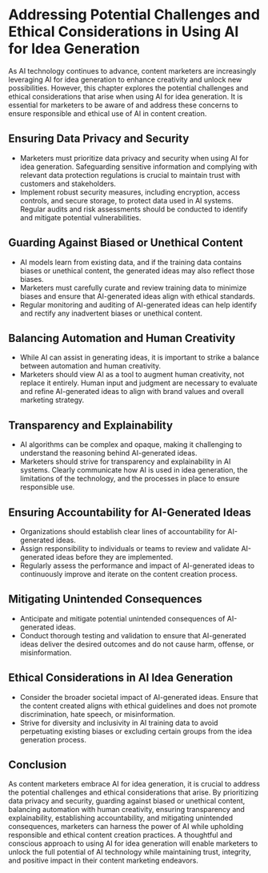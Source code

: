 Addressing Potential Challenges and Ethical Considerations in Using AI for Idea Generation
=====================================================================================================

As AI technology continues to advance, content marketers are increasingly leveraging AI for idea generation to enhance creativity and unlock new possibilities. However, this chapter explores the potential challenges and ethical considerations that arise when using AI for idea generation. It is essential for marketers to be aware of and address these concerns to ensure responsible and ethical use of AI in content creation.

Ensuring Data Privacy and Security
----------------------------------

* Marketers must prioritize data privacy and security when using AI for idea generation. Safeguarding sensitive information and complying with relevant data protection regulations is crucial to maintain trust with customers and stakeholders.
* Implement robust security measures, including encryption, access controls, and secure storage, to protect data used in AI systems. Regular audits and risk assessments should be conducted to identify and mitigate potential vulnerabilities.

Guarding Against Biased or Unethical Content
--------------------------------------------

* AI models learn from existing data, and if the training data contains biases or unethical content, the generated ideas may also reflect those biases.
* Marketers must carefully curate and review training data to minimize biases and ensure that AI-generated ideas align with ethical standards.
* Regular monitoring and auditing of AI-generated ideas can help identify and rectify any inadvertent biases or unethical content.

Balancing Automation and Human Creativity
-----------------------------------------

* While AI can assist in generating ideas, it is important to strike a balance between automation and human creativity.
* Marketers should view AI as a tool to augment human creativity, not replace it entirely. Human input and judgment are necessary to evaluate and refine AI-generated ideas to align with brand values and overall marketing strategy.

Transparency and Explainability
-------------------------------

* AI algorithms can be complex and opaque, making it challenging to understand the reasoning behind AI-generated ideas.
* Marketers should strive for transparency and explainability in AI systems. Clearly communicate how AI is used in idea generation, the limitations of the technology, and the processes in place to ensure responsible use.

Ensuring Accountability for AI-Generated Ideas
----------------------------------------------

* Organizations should establish clear lines of accountability for AI-generated ideas.
* Assign responsibility to individuals or teams to review and validate AI-generated ideas before they are implemented.
* Regularly assess the performance and impact of AI-generated ideas to continuously improve and iterate on the content creation process.

Mitigating Unintended Consequences
----------------------------------

* Anticipate and mitigate potential unintended consequences of AI-generated ideas.
* Conduct thorough testing and validation to ensure that AI-generated ideas deliver the desired outcomes and do not cause harm, offense, or misinformation.

Ethical Considerations in AI Idea Generation
--------------------------------------------

* Consider the broader societal impact of AI-generated ideas. Ensure that the content created aligns with ethical guidelines and does not promote discrimination, hate speech, or misinformation.
* Strive for diversity and inclusivity in AI training data to avoid perpetuating existing biases or excluding certain groups from the idea generation process.

Conclusion
----------

As content marketers embrace AI for idea generation, it is crucial to address the potential challenges and ethical considerations that arise. By prioritizing data privacy and security, guarding against biased or unethical content, balancing automation with human creativity, ensuring transparency and explainability, establishing accountability, and mitigating unintended consequences, marketers can harness the power of AI while upholding responsible and ethical content creation practices. A thoughtful and conscious approach to using AI for idea generation will enable marketers to unlock the full potential of AI technology while maintaining trust, integrity, and positive impact in their content marketing endeavors.
